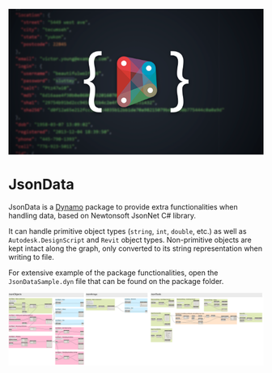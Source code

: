 ![JsonData Header](samples/images/JsonDataHeader.png)

# JsonData
JsonData is a [Dynamo](http://www.dynamobim.org) package to provide extra functionalities when handling data, based on Newtonsoft JsonNet C# library.

 It can handle primitive object types (`string`, `int`, `double`, etc.) as well as `Autodesk.DesignScript` and `Revit` object types. Non-primitive objects are kept intact along the graph, only converted to its string representation when writing to file.

For extensive example of the package functionalities, open the `JsonDataSample.dyn` file that can be found on the package folder.

![JsonData sample file](samples/images/JsonDataSample.png)
